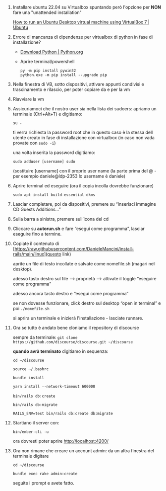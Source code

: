 1. Installare ubuntu 22.04 su Virtualbox spuntando però l'opzione per **NON** fare una "unattended installation"
   
   [How to run an Ubuntu Desktop virtual machine using VirtualBox 7 | Ubuntu](https://ubuntu.com/tutorials/how-to-run-ubuntu-desktop-on-a-virtual-machine-using-virtualbox#1-overview)

2. Errore di mancanza di dipendenze per virtualbox di python in fase di installazione?
   
   - [Download Python | Python.org](https://www.python.org/downloads/)
   
   - Aprire terminal/powershell  
     
     `py -m pip install pywin32`  
     `python.exe -m pip install --upgrade pip`
     

3. Nella finestra di VB, sotto dispositivi, attivare appunti condivisi e trascinamento e rilascio, per poter copiare da e per la vm

4. Riavviare la vm

5. Assicuriamoci che il nostro user sia nella lista dei sudoers: apriamo un terminale (Ctrl+Alt+T) e digitiamo:
   
   
   `su -`
   
   
   ti verra richiesta la password root che in questo caso è la stessa dell utente creato in fase di installazione con virtualbox (in caso non vada provate con `sudo -i`)
   
   una volta inserita la password digitiamo:
   
   
   `sudo adduser [username] sudo` 
   
   (sostituire [username] con il proprio user name (la parte prima del @ - per esempio daniele@ldp-2353 lo username è daniele)

6. Aprire terminal ed eseguire (ora il copia incolla dovrebbe funzionare)
   
   `sudo apt install build-essential dkms`
   

7. Lasciar completare, poi da dispositivi, premere su “Inserisci immagine CD Guests Additions…”

8. Sulla barra a sinistra, premere sull’icona del cd

9. Cliccare su **autorun.sh** e fare “esegui come programma”, lasciar eseguire fino a termine.

10. Copiate il contenuto di [https://raw.githubusercontent.com/DanieleMancini/install-rails/main/linux](questo link)
    
    aprite un file di testo incollate e salvate come nomefile.sh (magari nel desktop).
    
    adesso tasto destro sul file —> proprietà —> attivate il toggle “eseguire come programma”
       
    adesso ancora tasto destro e “esegui come programma”
    
    se non dovesse funzionare, click destro sul desktop “open in terminal” e poi `./nomefile.sh`
    
    si aprira un terminale e inizierà l'installazione - lasciate runnare.

11. Ora se tutto è andato bene cloniamo il repository di discourse
    
    sempre da terminale:
    `git clone https://github.com/discourse/discourse.git ~/discourse`
    
    **quando avrà terminato** digitiamo in sequenza:
    
    `cd ~/discourse`
    
    `source ~/.bashrc`
    
    `bundle install`
    
    `yarn install --network-timeout 600000`
    
    `bin/rails db:create` 
    
    `bin/rails db:migrate`
    
    `RAILS_ENV=test bin/rails db:create db:migrate`

12. Startiano il server con:
    
    `bin/ember-cli -u`
    
    ora dovresti poter aprire [http://localhost:4200/](http://localhost:4200/)

13. Ora non rimane che creare un account admin:
    da un altra finestra del terminale digitare 
    
    `cd ~/discourse`
    
    `bundle exec rake admin:create`
    
    seguite i prompt e avete fatto.




























